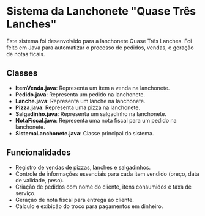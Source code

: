 # Sistema da Lanchonete "Quase Três Lanches"
Este sistema foi desenvolvido para a lanchonete Quase Três Lanches. Foi feito em Java para automatizar o processo de pedidos, vendas, e geração de notas ficais.

## Classes

- **ItemVenda.java**: Representa um item a venda na lanchonete.
- **Pedido.java**: Representa um pedido na lanchonete.
- **Lanche.java**: Representa um lanche na lanchonete.
- **Pizza.java**: Representa uma pizza na lanchonete.
- **Salgadinho.java**: Representa um salgadinho na lanchonete.
- **NotaFiscal.java**: Representa uma nota fiscal para um pedido na lanchonete.
- **SistemaLanchonete.java**: Classe principal do sistema.

## Funcionalidades

- Registro de vendas de pizzas, lanches e salgadinhos.
- Controle de informações essenciais para cada item vendido (preço, data de validade, peso).
- Criação de pedidos com nome do cliente, itens consumidos e taxa de serviço.
- Geração de nota fiscal para entrega ao cliente.
- Cálculo e exibição do troco para pagamentos em dinheiro.